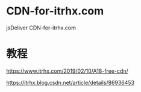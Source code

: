 # CDN-for-itrhx.com
jsDeliver CDN-for-itrhx.com

# 教程

https://www.itrhx.com/2019/02/10/A18-free-cdn/

https://itrhx.blog.csdn.net/article/details/86936453
